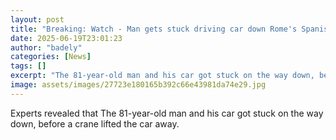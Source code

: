 ```yaml
---
layout: post
title: "Breaking: Watch - Man gets stuck driving car down Rome's Spanish Steps"
date: 2025-06-19T23:01:23
author: "badely"
categories: [News]
tags: []
excerpt: "The 81-year-old man and his car got stuck on the way down, before a crane lifted the car away."
image: assets/images/27723e180165b392c66e43981da74e29.jpg
---
```


Experts revealed that The 81-year-old man and his car got stuck on the way down, before a crane lifted the car away.


